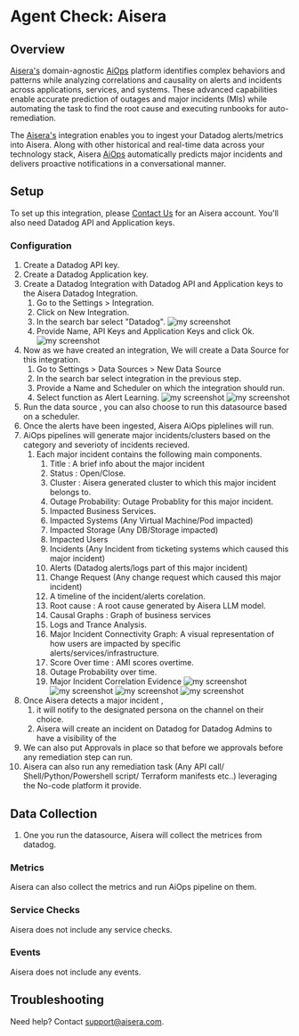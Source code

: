 # Agent Check: Aisera

## Overview

 [Aisera's][1] domain-agnostic [AiOps][2] platform identifies complex behaviors and patterns while analyzing correlations and causality on alerts and incidents across applications, services, and systems. 
These advanced capabilities enable accurate prediction of outages and major incidents (MIs) while automating the task to find the root cause and executing runbooks for auto-remediation.

The [Aisera's][1] integration enables you to ingest your Datadog alerts/metrics into Aisera.  Along with other historical and real-time data across your technology stack, Aisera [AiOps][2] automatically predicts major incidents and delivers proactive notifications in a conversational manner.
## Setup

To set up this integration, please [Contact Us][1] for an Aisera account.
You'll also need Datadog API and Application keys.
### Configuration

1. Create a Datadog API key.
2. Create a Datadog Application key.
3. Create a Datadog Integration with  Datadog API and Application keys to the Aisera Datadog Integration.
   1. Go to the Settings > Integration.
   2. Click on New Integration.
   3. In the search bar select "Datadog".
      ![my screenshot](images/integration_setup_1.png)
   4. Provide Name, API Keys and Application Keys and click Ok.
      ![my screenshot](images/integration_setup_3.png)
4. Now as we have created an integration, We will create a Data Source for this integration.
   1. Go to Settings > Data Sources > New Data Source
   2. In the search bar select integration in the previous step.
   3. Provide a Name and Scheduler on which the integration should run.
   4. Select function as Alert Learning.
      ![my screenshot](images/data_source_setup_1.png)
      ![my screenshot](images/data_source_setup_2.png)
5. Run the data source , you can also choose to run this datasource based on a scheduler.
6. Once the alerts have been ingested, Aisera AiOps piplelines will run.
7. AiOps pipelines will generate major incidents/clusters based on the category and severioty of incidents recieved.
   1. Each major incident contains the following main components.
      1. Title : A brief info about the major incident 
      2. Status : Open/Close.  
      3. Cluster : Aisera generated cluster to which this major incident belongs to. 
      4. Outage Probability: Outage Probablity for this major incident.
      5. Impacted Business Services.
      6. Impacted Systems (Any Virtual Machine/Pod impacted)
      7. Impacted Storage (Any DB/Storage impacted)
      8. Impacted Users
      9. Incidents (Any Incident from ticketing systems which caused this major incident)
      10. Alerts (Datadog alerts/logs part of this major incident)
      11. Change Request (Any change request which caused this major incident)
      12. A timeline of the incident/alerts corelation.
      13. Root cause : A root cause generated by Aisera LLM model.
      14. Causal Graphs : Graph of business services
      15. Logs and Trance Analysis.
      16. Major Incident Connectivity Graph: A visual representation of how users are impacted by specific alerts/services/infrastructure.
      17. Score Over time : AMI scores overtime.
      18. Outage Probability over time.
      19. Major Incident Correlation Evidence
          ![my screenshot](images/aisera-major_incident_detail_1.png)
          ![my screenshot](images/aisera-major_incident_detail_2.png)
          ![my screenshot](images/aisera-major_incident_detail_3.png)
          ![my screenshot](images/aisera-major_incident_detail_4.png)
8. Once Aisera detects a major incident ,
   1. it will notify to the designated persona on the channel on their choice.
   2. Aisera will create an incident on Datadog for Datadog Admins to have a visibility of the 
9. We can also put Approvals in place so that before we approvals before any remediation step can run.
10. Aisera can also run any remediation task (Any API call/ Shell/Python/Powershell script/ Terraform manifests etc..) leveraging the No-code platform it provide.

## Data Collection
1. One you run the datasource, Aisera will collect the metrices from datadog.

### Metrics

Aisera can also collect the metrics and run AiOps pipeline on them.

### Service Checks

Aisera does not include any service checks.

### Events

Aisera does not include any events.

## Troubleshooting

Need help? Contact [support@aisera.com](mailto:support@aisera.com).

[1]: https://aisera.com
[2]: https://aisera.com/products/aiops/
[3]: https://docs.datadoghq.com/account_management/api-app-keys/#application-keys
[4]: https://poc0.login.aisera.cloud/#YWlzZXJhLmV4dGVybmFsU3lzdGVtcy5leHRlcm5hbFN5c3RlbXNWaWV3
[5]: https://aisera.com/contact/
